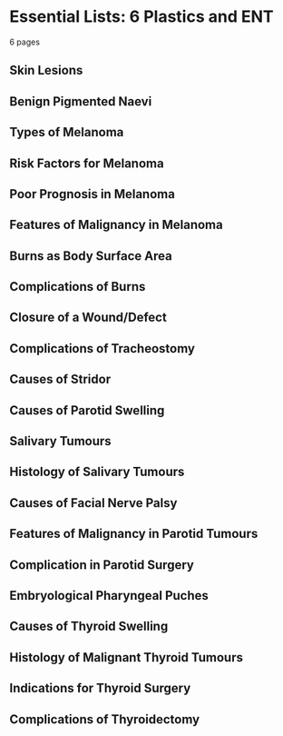 Essential Lists: 6 Plastics and ENT
===================================

6 pages

## Skin Lesions

## Benign Pigmented Naevi

## Types of Melanoma

## Risk Factors for Melanoma

## Poor Prognosis in Melanoma

## Features of Malignancy in Melanoma

## Burns as Body Surface Area

## Complications of Burns

## Closure of a Wound/Defect

## Complications of Tracheostomy

## Causes of Stridor

## Causes of Parotid Swelling

## Salivary Tumours

## Histology of Salivary Tumours

## Causes of Facial Nerve Palsy

## Features of Malignancy in Parotid Tumours

## Complication in Parotid Surgery

## Embryological Pharyngeal Puches

## Causes of Thyroid Swelling

## Histology of Malignant Thyroid Tumours

## Indications for Thyroid Surgery

## Complications of Thyroidectomy




